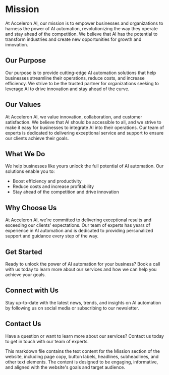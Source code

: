 **Mission**
==========

At Acceleron AI, our mission is to empower businesses and organizations to harness the power of AI automation, revolutionizing the way they operate and stay ahead of the competition. We believe that AI has the potential to transform industries and create new opportunities for growth and innovation.

**Our Purpose**
--------------

Our purpose is to provide cutting-edge AI automation solutions that help businesses streamline their operations, reduce costs, and increase efficiency. We strive to be the trusted partner for organizations seeking to leverage AI to drive innovation and stay ahead of the curve.

**Our Values**
--------------

At Acceleron AI, we value innovation, collaboration, and customer satisfaction. We believe that AI should be accessible to all, and we strive to make it easy for businesses to integrate AI into their operations. Our team of experts is dedicated to delivering exceptional service and support to ensure our clients achieve their goals.

**What We Do**
--------------

We help businesses like yours unlock the full potential of AI automation. Our solutions enable you to:

* Boost efficiency and productivity
* Reduce costs and increase profitability
* Stay ahead of the competition and drive innovation

**Why Choose Us**
-------------------

At Acceleron AI, we're committed to delivering exceptional results and exceeding our clients' expectations. Our team of experts has years of experience in AI automation and is dedicated to providing personalized support and guidance every step of the way.

**Get Started**
--------------

Ready to unlock the power of AI automation for your business? Book a call with us today to learn more about our services and how we can help you achieve your goals.

**Connect with Us**
-------------------

Stay up-to-date with the latest news, trends, and insights on AI automation by following us on social media or subscribing to our newsletter.

**Contact Us**
--------------

Have a question or want to learn more about our services? Contact us today to get in touch with our team of experts.

This markdown file contains the text content for the Mission section of the website, including page copy, button labels, headlines, subheadlines, and other text elements. The content is designed to be engaging, informative, and aligned with the website's goals and target audience.